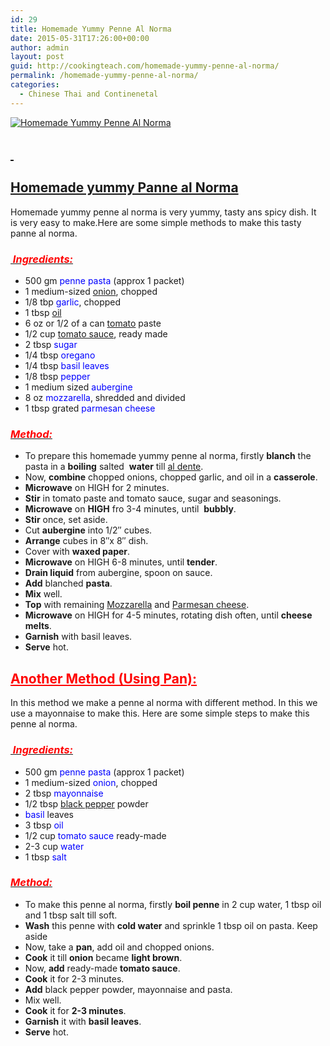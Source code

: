 ```yaml
---
id: 29
title: Homemade Yummy Penne Al Norma
date: 2015-05-31T17:26:00+00:00
author: admin
layout: post
guid: http://cookingteach.com/homemade-yummy-penne-al-norma/
permalink: /homemade-yummy-penne-al-norma/
categories:
  - Chinese Thai and Continenetal
---
```


[![Homemade Yummy Penne Al Norma](http://4.bp.blogspot.com/-0TQRcHV9uII/VWsGKcH8BDI/AAAAAAAAAWM/QPJh_djU2wM/s320/DSC_3461_Penne_alla_Norma-7.jpg "Homemade Yummy Penne Al Norma")](http://4.bp.blogspot.com/-0TQRcHV9uII/VWsGKcH8BDI/AAAAAAAAAWM/QPJh_djU2wM/s1600/DSC_3461_Penne_alla_Norma-7.jpg)

## <span style="text-decoration: underline;"> </span>

## <span style="text-decoration: underline;">Homemade yummy Panne al Norma</span>

Homemade yummy penne al norma is very yummy, tasty ans spicy dish. It is very easy to make.Here are some simple methods to make this tasty panne al norma.

### _<u><span style="color: red;"> Ingredients:</span></u>_

*   500 gm <span style="color: blue;">penne pasta</span> (approx 1 packet)
*   1 medium-sized [onion](http://en.wikipedia.org/wiki/Onion "Onion"), chopped
*   1/8 tbp <span style="color: blue;">garlic</span>, chopped
*   1 tbsp [oil](http://en.wikipedia.org/wiki/Oil "Oil")
*   6 oz or 1/2 of a can [tomato](http://en.wikipedia.org/wiki/Tomato "Tomato") paste
*   1/2 cup [tomato sauce](http://en.wikipedia.org/wiki/Tomato_sauce "Tomato sauce"), ready made
*   2 tbsp <span style="color: blue;">sugar</span>
*   1/4 tbsp <span style="color: blue;">oregano</span>
*   1/4 tbsp <span style="color: blue;">basil leaves</span>
*   1/8 tbsp <span style="color: blue;">pepper</span>
*   1 medium sized <span style="color: blue;">aubergine</span>
*   8 oz <span style="color: blue;">mozzarella</span>, shredded and divided
*   1 tbsp grated <span style="color: blue;">parmesan cheese</span>

### _<u><span style="color: red;">Method:</span></u>_

*   To prepare this homemade yummy penne al norma, firstly **blanch** the pasta in a **boiling** salted  **water** till [al dente](http://en.wikipedia.org/wiki/Al_dente "Al dente").
*   Now, **combine** chopped onions, chopped garlic, and oil in a **casserole**.
*   **Microwave** on HIGH for 2 minutes.
*   **Stir** in tomato paste and tomato sauce, sugar and seasonings.
*   **Microwave** on **HIGH** fro 3-4 minutes, until  **bubbly**.
*   **Stir** once, set aside.
*   Cut **aubergine** into 1/2″ cubes.
*   **Arrange** cubes in 8″x 8″ dish.
*   Cover with **waxed paper**.
*   **Microwave** on HIGH 6-8 minutes, until **tender**.
*   **Drain liquid** from aubergine, spoon on sauce.
*   **Add** blanched **pasta**.
*   **Mix** well.
*   **Top** with remaining [Mozzarella](http://en.wikipedia.org/wiki/Mozzarella "Mozzarella") and [Parmesan cheese](http://en.wikipedia.org/wiki/Parmigiano-Reggiano "Parmigiano-Reggiano").
*   **Microwave** on HIGH for 4-5 minutes, rotating dish often, until **cheese melts**.
*   **Garnish** with basil leaves.
*   **Serve** hot.

## <span style="color: red;"><u>Another Method (Using Pan):</u> </span>

In this method we make a penne al norma with different method. In this we use a mayonnaise to make this. Here are some simple steps to make this penne al norma.

### _<u><span style="color: red;"> Ingredients:</span></u>_

*   500 gm <span style="color: blue;">penne pasta</span> (approx 1 packet)
*   1 medium-sized <span style="color: blue;">onion</span>, chopped
*   2 tbsp <span style="color: blue;">mayonnaise</span>
*   1/2 tbsp [black pepper](http://en.wikipedia.org/wiki/Black_pepper "Black pepper") powder
*   <span style="color: blue;">basil</span> leaves
*   3 tbsp <span style="color: blue;">oil</span>
*   1/2 cup <span style="color: blue;">tomato sauce</span> ready-made
*   2-3 cup <span style="color: blue;">water</span>
*   1 tbsp <span style="color: blue;">salt</span>

### _<u><span style="color: red;">Method:</span></u>_

*   To make this penne al norma, firstly **boil penne** in 2 cup water, 1 tbsp oil and 1 tbsp salt till soft.
*   **Wash** this penne with **cold water** and sprinkle 1 tbsp oil on pasta. Keep aside
*   Now, take a **pan**, add oil and chopped onions.
*   **Cook** it till **onion** became **light brown**.
*   Now, **add** ready-made **tomato sauce**.
*   **Cook** it for 2-3 minutes.
*   **Add** black pepper powder, mayonnaise and pasta.
*   Mix well.
*   **Cook** it for **2-3 minutes**.
*   **Garnish** it with **basil leaves**.
*   **Serve** hot.
